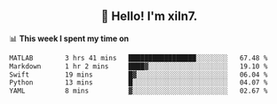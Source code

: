 <h2 align="center">👋 Hello! I'm xiln7.</h2>

📊 **This week I spent my time on**
<!--START_SECTION:waka-->

```txt
MATLAB        3 hrs 41 mins   █████████████████░░░░░░░░   67.48 %
Markdown      1 hr 2 mins     ████▓░░░░░░░░░░░░░░░░░░░░   19.10 %
Swift         19 mins         █▓░░░░░░░░░░░░░░░░░░░░░░░   06.04 %
Python        13 mins         █░░░░░░░░░░░░░░░░░░░░░░░░   04.07 %
YAML          8 mins          ▓░░░░░░░░░░░░░░░░░░░░░░░░   02.67 %
```

<!--END_SECTION:waka-->


